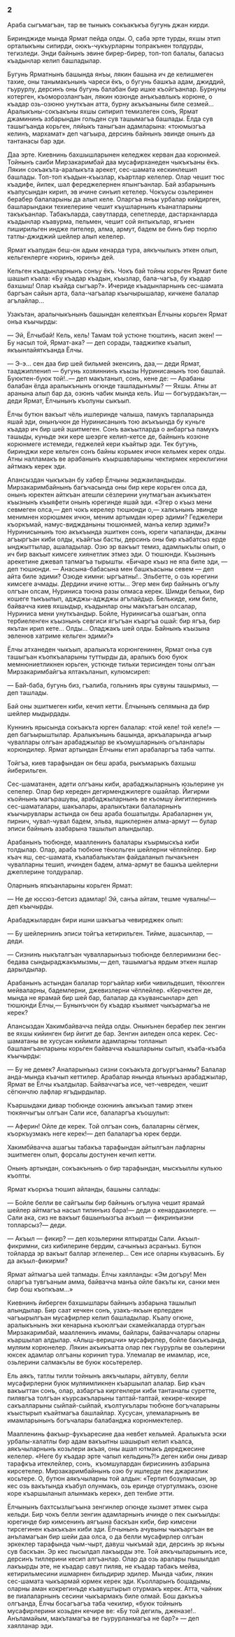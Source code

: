 ### 2

Араба сыгъмагъан, тар ве тыныкъ сокъакъкъа бугунь джан кирди.

Биринджиде мында Ярмат пейда олды.
О, саба эрте турды, яхшы этип орталыкъны сипирди, оюкъ-чукъурларны топракънен толдурды, тегизледи.
Энди байнынъ эвине бирер-бирер, топ-топ балалы, баласыз къадынлар келип башладылар.

Бугунь Ярматнынъ башында янъы, лякин башына ич де келишмеген тахие, оны танымакънынъ чареси ёкъ, о бугунь башкъа адам, джиддий, гъурурлу, дерсинъ оны бугунь балабан бир ишке къойгъанлар.
Бурнуны котерген, къоморозлангъан, лякин юзюнде анъкъавлыкъ корюне, о къадар озь-озюню унуткъан атта, бурну акъкъаныны биле сезмей...
Аралыкъны-сокъакъны яхшы сипирип темизлеген сонъ, Ярмат джамининъ азбарындан гольден сув ташымагъа башлады.
Ёлда сув ташыгъанда корьген, ляйыкъ таныгъан адамларына: «тоюмызгъа келинъ, мархамат» деп чагъыра, дерсинь байнынъ эвинде онынъ да тантанасы бар эди.

Даа эрте.
Киевнинь бахшышларынен келеджек керван даа корюнмей.
Тойнынъ саиби Мирзакаримбай даа мусафирханеден чыкъкъаны ёкъ.
Лякин сокъакъта-аралыкъта арекет, сес-шамата кескинлешип башлады.
Топ-топ къадын-къызлар, къартлар келелер.
Олар чешит тюс къадифе, йипек, шал фереджелернен япынгъанлар.
Бай азбарынынъ къапусындан кирип, эв ичине синъип кетелер.
Чокъусы озьлеринен берабер балаларыны да алып келе.
Оларгъа янъы урбалар кийдирген, башларындаки техиелерине чешит къушларнынъ къанатларыны такъкъанлар.
Табакъларда, савутларда, сепетлерде, дастарханларда къадынлар къавурма, пельмен, чешит сой янтыкълар, ягънен пиширильген индже пителер, алма, армут, бадем ве бинъ бир тюрлю татлы-джиджий шейлер алып келелер.

Ярмат къапудан беш-он адым кенарда тура, аякъчылыкъ эткен олып, кельгенлерге «юринъ, юринъ» дей.

Кельген къадынларнынъ сонъу ёкъ.
Чокъ бай тойны корьген Ярмат биле шашып къала:
«Бу къадар къадын, къызлар, бала-чагъа, бу къадар бахшыш!
Олар къайда сыгъар?».
Ичериде къадынларнынъ сес-шамата баргъан сайын арта, бала-чагъалар къычырышалар, кичкене балалар агълайлар...

Узакътан, аралычыкънынъ башындан келеяткъан Ёлчыны корьген Ярмат онъа къычырды:

— Эй, Ёлчыбай!
Кель, кель!
Тамам той устюне тюштинъ, насип экен! 
— Бу насыл той, Ярмат-ака? — деп сорады, тааджипке къалып, якъынлайяткъанда Ёлчы.

— Э-э... сен даа бир шей бильмей экенсинъ, даа,— деди Ярмат, тааджипленип — бугунь хозяиннинъ къызы Нуринисанынъ тою башлай.
Буюктен-буюк той!..— деп макътанып, сонъ, кене де: — Арабаны балабан ёлда аралыкънынъ огюнде ташладынъмы?
— Яхшы.
Атны ат аранына алып бар да, озюнъ чабик мында кель.
Иш — богъурдакътан,— деди Ярмат, Ёлчынынъ къолуны сыкъып.

Ёлчы бутюн вакъыт чёль ишлеринде чалыша, памукъ тарлаларында яшай эди, онынъчюн де Нуринисанынъ тою акъкъында бу куньге къадар ич бир шей эшитмеген.
Сонъ вакъытларда о анбаргъа памукъ ташыды, куньде эки кере шеэрге келип-кетсе де, байнынъ козюне корюнмеге истемеди, геджелей кери къайтыр эди.
Тек бугунь, биринджи кере кельген сонъ байны корьмек ичюн кельмек керек олды.
Атны налламакъ ве арабанынъ къыршавларыны чектирмек кереклигини айтмакъ керек эди.

Апансыздан чыкъкъан бу хабер Ёлчыны эеджаиландырды.
Мирзакаримбайнынъ багъчасында оны бир кере корьген олса да, онынъ юректен айткъан атешли сёзлерини унутмагъан акъикъатен къызнынъ къыяфети онынъ юрегинде яшай эди.
«Эгер о къыз мени севмеген олса,— деп чокъ керелер тюшюнди о,— халкънынъ эвинде менимнен корюшмек ичюн, меним артымдан юрер эдими?
Геджелери къоркъмай, намус-виджданыны тюшюнмей, манъа келир эдими?» Нуринисынынъ тою акъкъында эшиткен сонъ, юреги чапаланды, джаны агъыргъан киби олды, къайгъы басты, дерсинъ оны бир къабатсыз ерде ынджыттылар, ашаладылар.
Озю эр вакъыт темиз, адамлыкълы олып, о ич бир вакъыт кимсеге хиянетлик этмез эди.
О тюшюнди.
Къызнынъ арекетине джевап тапмагъа тырышты.
«Бичаре къыз не япа биле эди, — деп тюшюнди.
— Анасына-бабасына мен башкъасыны севем — деп айта биле эдими?
Озюде кимни: ыргъатны!..
Эльбетте, о озь юрегини кимсеге ачмады.
Дердини ичине ютты...
Эгер мен бир байнынъ огълу олгъан олсам, Нуриниса тоюна разы олмаса керек.
Шимди бельки, бир кошеге тыкъылып, аджджы-аджджы агълайдыр.
Белькиде, ким биле, байвачча киев яхшыдыр, къадынлар оны макътагъан олсалар, Нуриниса мени унуткъандыр.
Бойле, Нуринисагъа ошагъан, оппа тербиеленген къызнынъ севгиси ягъгъан къаргъа ошай: бир ягъа, бир якътан ирип кете...
Олды...
Оладжакъ шей олды.
Байнынъ къызына эвленюв хатриме кельген эдими?»

Ёлчы атханеден чыкъып, аралыкъта корюнгенинен, Ярмат онъа сув ташыгъан къопкъаларыны туттырды да, аралыкъ бою буюк мемнюниетликнен юрьген, устюнде тильки терисинден тоны олгъан Мирзакаримбайгъа ялтакъланып, кулюмсиреп:

— Бай-баба, бугунь биз, гъалиба, гольнинъ яры сувуны ташырмыз, — деп ташлады.

Бай оны эшитмеген киби, кечип кетти.
Ёлчынынъ селямына да бир шейлер мыдырдады.

Куннинъ ярысында сокъакъта юрген балалар:
«той келе! той келе!» — деп багъырыштылар.
Аралыкънынь башында, аркъаларында агъыр чуваллары олгъан арабаджылар ве къомушларнынъ огъланлары корюндилер.
Ярмат артындан Ёлчыны етип арабаларгъа таба чапты.

Тойгъа, киев тарафындан он беш араба, рыкъмарыкъ бахшыш йиберильген.

Сес-шаматанен, адети олгъаны киби, арабаджыларнынъ юзьлерине ун сепелер.
Олар бир кереден дегирменджилерге ошайлар.
Йигирми къойнынъ магърашувы, арабаджыларнынъ ве къомшу йигитлернинъ сес-шаматалары, шакъалары, аралыкътаки балаларнынъ къычырувлары астында он беш араба бошатылды.
Арабаларнен ун, пирнич, чувал-чувал бадем, эльва, ящиклернен алма-армут — булар эписи байнынъ азабарына ташылып алындылар.

Арабанынъ тюбюнде, маалленинъ балалары къырмыскъа киби толдылар.
Олар, араба тюбюне тёкюльген шейлерни чёплейлер.
Бир къач яш, сес-шамата, къалабалыкътан файдаланып пычакънен чувалларны тешип, ичинден бадем, алма-армут ве башкъа шейлерни джеплерине толдуралар.

Оларнынъ япкъанларыны корьген Ярмат:

— Не де юссюз-бетсиз адамлар!
Эй, санъа айтам, тешме чувалны!— деп къычырды.

Арабаджылардан бири ишни шакъагъа чевиреджек олып:

— Бу шейлернинъ эписи тойгъа кетирильген.
Тийме, ашасынлар, — деди.

— Сизнинъ ныкъталгъан чувалларынъыз тюбюнде беллеримизни бес-бедава сындыраджакъмызмы,— деп, ташымагъа ярдым эткен яшлар дарылдылар.

Арабанынъ астындан балалар торгъайлар киби чивильдешип, тёкюлген мейваларны, бадемлерни, джевизлерни чёплейлер.
«Керчектен де, мында не ярамай бир шей бар, балалар да къувансынлар» деп тюшюнди Ёлчы,— Бунынъчюн бу къадар къыямет чыкъармагъа не керек?

Апансыздан Хакимбайвачча пейда олды.
Онынънен берабер пек зенгин ве яхшы кийинген бир йигит де бар.
Зенгин аиледен олса керек.
Сес-шаматаны ве хусусан кийимли адамларны топланып башлангъанларыны корьген байвачча къашларыны сытып, къаба-къаба къычырды:

— Бу не демек?
Аналарынъыз сизни сокъакъта догъургъанмы?
Балалар анда-мында къачып кеттилер.
Арабалар янында ялынъыз арабаджылар, Ярмат ве Ёлчы къалдылар.
Байваччагъа исе, чет-чевреден, чешит сёгюнчлю лафлар ягъдырдылар.

Къаршыдаки дивар тюбюнде озюнинъ аякъкъап тамир эткен тюкянчыгъы олгъан Сали исе, балаларгъа къошулып:

— Аферин!
Ойле де керек.
Той олгъан сонъ, балаларны сёгмек, къоркъузмакъ неге керек!— деп балаларгъа юрек берди.

Хакимбйвачча ашагъы табакъа тарафындан айтылгъан лафларны эшитмеген олып, форсалы достунен кечип кетти.

Онынъ артындан, сокъакънынъ о бир тарафындан, мыскъыллы кулькю къопты.

Ярмат къоркъа тюшип айланды, башыны саллады:

— Бойле белли ве сайгъылы бир байнынъ огълуна чешит ярамай шейлер айтмагъа насыл тилинъиз бара!— деди о кенардакилерге. — Сали ака, сиз не вакъыт башынъызгъа акъыл — фикринъизни топларсыз?— деди.

— Акъыл — фикир? — деп козьлерини ялтыратды Сали.
Акъыл-фикримни, сиз кибилерине бердим, сачынъыз асранъыз.
Бутюн тойларда эр вакъыт баллар эгленелер...
Сен исе оларны къувасынъ.
Бу да акъыл-фикирми?

Ярмат айтмагъа шей тапмады.
Ёлчы хаялланды:
«Эм догъру!
Мен оларгъа тувгъаным амма, байвачча манъа ойле бакъты ки, санки мен бир бош къопкъам...»

Киевнинъ йиберген бахшышлары байнынъ азбарына ташылып алындылар.
Бир саат кечкен сонъ, узакъ-якъын ерлерден чагъырылгъан мусафирлер келип башладылар.
Къапу огюне, аралыкънынъ эки кенарына къоюлгъаи скамейкаларда отургъан Мирзакаримбай, маалленинъ имамы, байлары, байваччалары оларны къаршылап алдылар.
«Алыш-веришчи» мусафирлер, бойле бакъкъанда, муляим корюнелер.
Лякин акъикъатта олар пек гъурурлы ве озьлерини юксек адамлар олгъаны коринип тура.
Улемалар ве имамлар, исе, озьлерини салмакълы ве буюк косьтерелер.

Ель аякъ, татлы тилли тойнынъ аякъчылары, айтувлу, белли мусафирлерни буюк муляимликнен къаршылап алалар.
Бир къач вакъыттан сонъ, олар, азбаргъа киргенлери киби тантаналы суретте, пилявгъа толгъан къурсакъларыны таптай-таптай, кекире-кекире сакъалларыны сыйпай-сыйпай, къолтукълары тюбюне богъчаларыны къыстырып къайтмагъа башлайлар.
Хусусан, улемаларнынъ ве имамларынынъ богъчалары балабанджа корюнмектелер.

Маалленинь факъыр-фукъаресине даа невбет кельмей.
Аралыкъта эски урбалы-халатлы бир адам вакъытны шашырып келип къалса, аякъчыларнынъ козьлери акъая, оны ашап ютмакъ дереджесине келелер.
«Неге бу къадар эрте чапып кельдинь?!» деген киби оны дивар тарафкъа итеклейлер, сонъ,  къомшулардан бирисининъ азбарына кирсетелер.
Мирзакаримбайнынъ озю бу ишлерде пек джаризлик косьтере.
О, бутюн аякъчыларны той алдын:
«Тертип бозулмасын, эр кес озь вакътында къабул олунмакъ, озь еринде отуртулмакъ, озюне коре къаршыланып алынмакъ керек», деп тенбие этти.

Ёлчынынъ бахтсызлыгъына зенгинлер огюнде хызмет этмек сыра кельди.
Бир чокъ белли зенгин адамларнынъ ичинде о пек сыкъылды: юрегинде бир кимсенинъ аягъына баскъан киби, бир кимсени тирсегинен къакъкъан киби эди.
Ёлчынынъ ачувыны чыкъаргъан ве анъламагъан бир шейи даа олса, о да белли мусафирлер олгъан эркеклер тарафында чым-чырт, давуш чыкъмай эди, дерсинъ эр якъны сув баскъан.
Эр кес пысылдап лакъырды эте.
Той аякъчыларынынъ исе, дерсинъ тиллерини кесип алгъанлар.
Олар да озь аралары пышылдап лакъырды эте, не къадар савут пиляв, не къадар табакъ мейва, кетирильмесини ишмарнен бильдирир эдилер.
Мында чабик, лякин сес-шамата чыкъармай юрмек керек эди.
Къолларынъ бошадымы, оларны аман кокрегинъде къавуштырып отурмакъ керек.
Атта, чайник ве пиалаларнынъ сесини чыкъармакъ биле олмай.
Бош дакъкъа олгъанда, Ёлчы босагъагъа таба чекилир, «буюк тойнынъ мусафирлерини козьден кечире ве:
«Бу той дегиль, дженазе!..
Анъламайым, макътамагъа ве гъурурланмагъа не бар?» — деп хаялланар эди.

